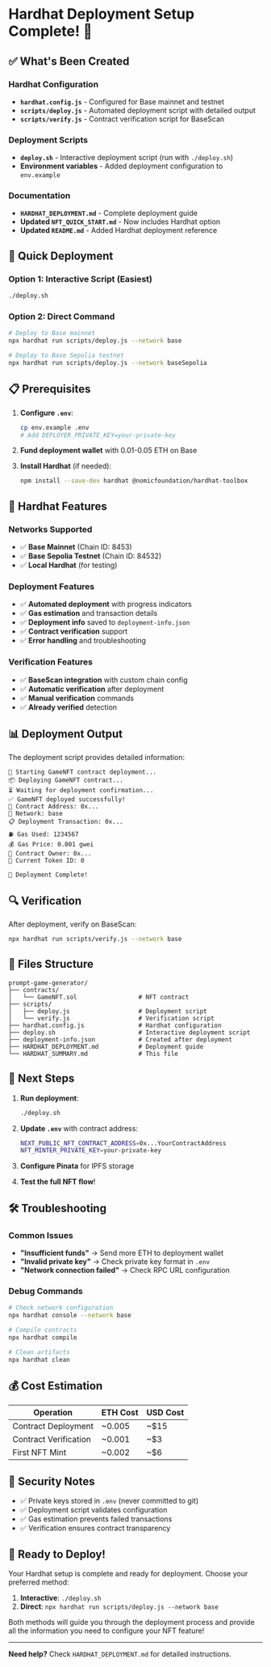 # Hardhat Deployment Setup Complete! 🎉

## ✅ What's Been Created

### Hardhat Configuration
- **`hardhat.config.js`** - Configured for Base mainnet and testnet
- **`scripts/deploy.js`** - Automated deployment script with detailed output
- **`scripts/verify.js`** - Contract verification script for BaseScan

### Deployment Scripts
- **`deploy.sh`** - Interactive deployment script (run with `./deploy.sh`)
- **Environment variables** - Added deployment configuration to `env.example`

### Documentation
- **`HARDHAT_DEPLOYMENT.md`** - Complete deployment guide
- **Updated `NFT_QUICK_START.md`** - Now includes Hardhat option
- **Updated `README.md`** - Added Hardhat deployment reference

## 🚀 Quick Deployment

### Option 1: Interactive Script (Easiest)
```bash
./deploy.sh
```

### Option 2: Direct Command
```bash
# Deploy to Base mainnet
npx hardhat run scripts/deploy.js --network base

# Deploy to Base Sepolia testnet
npx hardhat run scripts/deploy.js --network baseSepolia
```

## 📋 Prerequisites

1. **Configure `.env`**:
   ```bash
   cp env.example .env
   # Add DEPLOYER_PRIVATE_KEY=your-private-key
   ```

2. **Fund deployment wallet** with 0.01-0.05 ETH on Base

3. **Install Hardhat** (if needed):
   ```bash
   npm install --save-dev hardhat @nomicfoundation/hardhat-toolbox
   ```

## 🔧 Hardhat Features

### Networks Supported
- ✅ **Base Mainnet** (Chain ID: 8453)
- ✅ **Base Sepolia Testnet** (Chain ID: 84532)
- ✅ **Local Hardhat** (for testing)

### Deployment Features
- ✅ **Automated deployment** with progress indicators
- ✅ **Gas estimation** and transaction details
- ✅ **Deployment info** saved to `deployment-info.json`
- ✅ **Contract verification** support
- ✅ **Error handling** and troubleshooting

### Verification Features
- ✅ **BaseScan integration** with custom chain config
- ✅ **Automatic verification** after deployment
- ✅ **Manual verification** commands
- ✅ **Already verified** detection

## 📊 Deployment Output

The deployment script provides detailed information:
```
🚀 Starting GameNFT contract deployment...
📦 Deploying GameNFT contract...
⏳ Waiting for deployment confirmation...
✅ GameNFT deployed successfully!
📍 Contract Address: 0x...
🔗 Network: base
📋 Deployment Transaction: 0x...
⛽ Gas Used: 1234567
💰 Gas Price: 0.001 gwei
👤 Contract Owner: 0x...
🎯 Current Token ID: 0

🎉 Deployment Complete!
```

## 🔍 Verification

After deployment, verify on BaseScan:
```bash
npx hardhat run scripts/verify.js --network base
```

## 📁 Files Structure

```
prompt-game-generator/
├── contracts/
│   └── GameNFT.sol                 # NFT contract
├── scripts/
│   ├── deploy.js                   # Deployment script
│   └── verify.js                   # Verification script
├── hardhat.config.js               # Hardhat configuration
├── deploy.sh                       # Interactive deployment script
├── deployment-info.json            # Created after deployment
├── HARDHAT_DEPLOYMENT.md           # Deployment guide
└── HARDHAT_SUMMARY.md              # This file
```

## 🎯 Next Steps

1. **Run deployment**:
   ```bash
   ./deploy.sh
   ```

2. **Update `.env`** with contract address:
   ```bash
   NEXT_PUBLIC_NFT_CONTRACT_ADDRESS=0x...YourContractAddress
   NFT_MINTER_PRIVATE_KEY=your-private-key
   ```

3. **Configure Pinata** for IPFS storage

4. **Test the full NFT flow**!

## 🛠️ Troubleshooting

### Common Issues
- **"Insufficient funds"** → Send more ETH to deployment wallet
- **"Invalid private key"** → Check private key format in `.env`
- **"Network connection failed"** → Check RPC URL configuration

### Debug Commands
```bash
# Check network configuration
npx hardhat console --network base

# Compile contracts
npx hardhat compile

# Clean artifacts
npx hardhat clean
```

## 💰 Cost Estimation

| Operation | ETH Cost | USD Cost |
|-----------|----------|----------|
| Contract Deployment | ~0.005 | ~$15 |
| Contract Verification | ~0.001 | ~$3 |
| First NFT Mint | ~0.002 | ~$6 |

## 🔐 Security Notes

- ✅ Private keys stored in `.env` (never committed to git)
- ✅ Deployment script validates configuration
- ✅ Gas estimation prevents failed transactions
- ✅ Verification ensures contract transparency

## 🎉 Ready to Deploy!

Your Hardhat setup is complete and ready for deployment. Choose your preferred method:

1. **Interactive**: `./deploy.sh`
2. **Direct**: `npx hardhat run scripts/deploy.js --network base`

Both methods will guide you through the deployment process and provide all the information you need to configure your NFT feature!

---

**Need help?** Check `HARDHAT_DEPLOYMENT.md` for detailed instructions.
